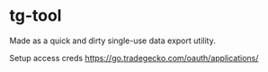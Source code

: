 # tg-tool

Made as a quick and dirty single-use data export utility.

Setup access creds https://go.tradegecko.com/oauth/applications/
